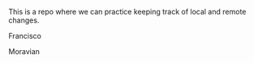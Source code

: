 This is a repo where we can practice keeping track of local and remote 
changes.


Francisco

Moravian

